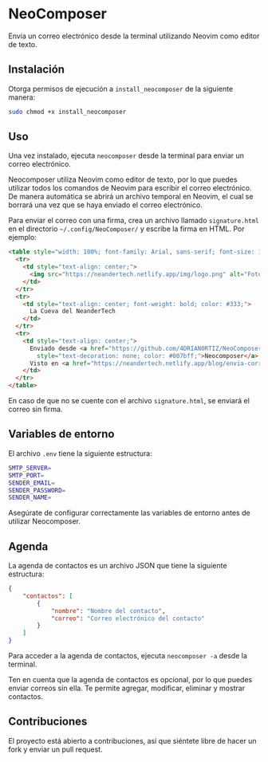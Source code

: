 # NeoComposer

Envía un correo electrónico desde la terminal utilizando Neovim como editor de texto.

## Instalación

Otorga permisos de ejecución a `install_neocomposer` de la siguiente manera:

```bash
sudo chmod +x install_neocomposer
```

## Uso

Una vez instalado, ejecuta `neocomposer` desde la terminal para enviar un correo electrónico.

Neocomposer utiliza Neovim como editor de texto, por lo que puedes utilizar todos los comandos de Neovim para escribir el correo electrónico. De manera automática se abrirá un archivo temporal en Neovim, el cual se borrará una vez que se haya enviado el correo electrónico.

Para enviar el correo con una firma, crea un archivo llamado `signature.html` en el directorio `~/.config/NeoComposer/` y escribe la firma en HTML. Por ejemplo:
```html
<table style="width: 100%; font-family: Arial, sans-serif; font-size: 14px;">
  <tr>
    <td style="text-align: center;">
      <img src="https://neandertech.netlify.app/img/logo.png" alt="Foto" style="max-width: 100px;">
    </td>
  </tr>
  <tr>
    <td style="text-align: center; font-weight: bold; color: #333;">
      La Cueva del NeanderTech
    </td>
  </tr>
  <tr>
    <td style="text-align: center;">
      Enviado desde <a href="https://github.com/4DRIAN0RTIZ/NeoComposer"
        style="text-decoration: none; color: #007bff;">Neocomposer</a>
      Visto en <a href="https://neandertech.netlify.app/blog/envia-correos-desde-la-terminal-neocomposer-esta-aqui"</a>
    </td>
  </tr>
</table>
```

En caso de que no se cuente con el archivo `signature.html`, se enviará el correo sin firma.

## Variables de entorno

El archivo `.env` tiene la siguiente estructura:
```bash
SMTP_SERVER=
SMTP_PORT=
SENDER_EMAIL=
SENDER_PASSWORD=
SENDER_NAME=
```

Asegúrate de configurar correctamente las variables de entorno antes de utilizar Neocomposer.

## Agenda

La agenda de contactos es un archivo JSON que tiene la siguiente estructura:
```json
{
    "contactos": [
        {
            "nombre": "Nombre del contacto",
            "correo": "Correo electrónico del contacto"
        }
    ]
}
```

Para acceder a la agenda de contactos, ejecuta `neocomposer -a` desde la terminal.

Ten en cuenta que la agenda de contactos es opcional, por lo que puedes enviar correos sin ella. Te permite agregar, modificar, eliminar y mostrar contactos.

## Contribuciones

El proyecto está abierto a contribuciones, así que siéntete libre de hacer un fork y enviar un pull request.
